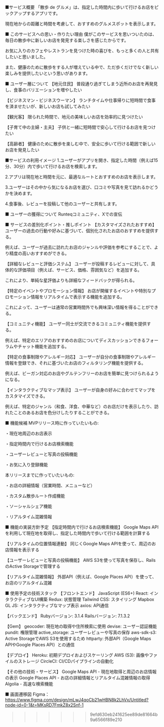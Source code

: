 ■サービス概要
「散歩 de グルメ」は、指定した時間内に歩いて行けるお店をピックアップするアプリです。

現在地からの距離と時間を考慮して、おすすめのグルメスポットを表示します。

■ このサービスへの思い・作りたい理由
僕がこのサービスを思いついたのは、毎日の散歩中に新しいお店を発見する楽しさを感じたからです。

お気に入りのカフェやレストランを見つけた時の喜びを、もっと多くの人と共有したいと思いました。

また、健康のために散歩をする人が増えている中で、ただ歩くだけでなく新しい楽しみを提供したいという思いがあります。

■ ユーザー層について
【地元住民】
普段通り過ぎてしまう近所のお店を再発見し、食事のバリエーションを増やしたい

【ビジネスマン・ビジネスウーマン】
ランチタイムや仕事帰りに短時間で食事を済ませたいが、新しいお店も試してみたい

【観光客】
限られた時間で、地元の美味しいお店を効率的に見つけたい

【子育て中の主婦・主夫】
子供と一緒に短時間で安心して行けるお店を見つけたい

【高齢者】
健康のために散歩を楽しむ中で、安全に歩いて行ける範囲で新しいお店を発見したい

■サービスの利用イメージ
1.ユーザーがアプリを開き、指定した時間（例えば15分、30分）内で歩いて行けるお店を検索します。

2.アプリは現在地と時間を元に、最適なルートとおすすめのお店を表示します。

3.ユーザーはその中から気になるお店を選び、口コミや写真を見て訪れるかどうかを決めます。

4.食事後、レビューを投稿して他のユーザーと共有します。

■ ユーザーの獲得について
Runteqコミュニティ、Xでの宣伝

■ サービスの差別化ポイント・推しポイント
【カスタマイズされたおすすめ】
ユーザーの過去の行動や好みに基づいて、個別化されたお店のおすすめを提供する。

例えば、ユーザーが過去に訪れたお店のジャンルや評価を参考にすることで、より精度の高いおすすめができる。

【詳細なレビューと評価システム】
ユーザーが投稿するレビューに対して、具体的な評価項目（例えば、サービス、価格、雰囲気など）を追加する。

これにより、単純な星評価よりも詳細なフィードバックが得られる。

【特定のイベントやプロモーション情報】
お店が開催するイベントや特別なプロモーション情報をリアルタイムで表示する機能を追加する。

これによって、ユーザーは通常の営業時間外でも興味深い情報を得ることができる。

【コミュニティ機能】
ユーザー同士が交流できるコミュニティ機能を提供する。

例えば、特定のエリアのおすすめのお店についてディスカッションできるフォーラムやチャット機能を追加する。

【特定の食事制限やアレルギー対応】
ユーザーが自分の食事制限やアレルギー情報を登録でき、それに基づいたお店のフィルタリング機能を提供する。

例えば、ビーガン対応のお店やグルテンフリーのお店を簡単に見つけられるようになる。

【インタラクティブなマップ表示】
ユーザーが自身の好みに合わせてマップをカスタマイズできる。

例えば、特定のジャンル（和食、洋食、中華など）のお店だけを表示したり、訪れたことのあるお店を色分けしたりすることができる。

■ 機能候補
MVPリリース時に作っていたいもの:

・現在地周辺のお店表示

・指定時間内で行けるお店検索機能

・ユーザーレビューと写真の投稿機能

・お気に入り登録機能


本リリースまでに作っていたいもの:

・お店の詳細情報（営業時間、メニューなど）

・カスタム散歩ルート作成機能

・ソーシャルシェア機能

・リアルタイム混雑情報

■ 機能の実装方針予定
【指定時間内で行けるお店検索機能】
Google Maps APIを利用して現在地を取得し、指定した時間内で歩いて行ける範囲を計算する

【リアルタイムの位置情報連動】
同じくGoogle Maps APIを使って、周辺のお店情報を表示する

【ユーザーレビューと写真の投稿機能】
AWS S3を使って写真を保存し、RailsのActive Storageで管理する

【リアルタイム混雑情報】
外部API（例えば、Google Places API）を使って、お店のリアルタイム混雑

■ 使用予定の技術スタック
【フロントエンド】
JavaScript (ES6+)
React: インタラクティブなUI構築
Redux: 状態管理
Tailwind CSS: スタイリング
Mapbox GL JS: インタラクティブなマップ表示
axios: API通信

【バックエンド】
Rubyバージョン: 3.1.4
Railsバージョン: 7.1.3.2

【Gem】
geocoder: 現在地の取得や住所検索に使用
devise: ユーザー認証機能
pundit: 権限管理
active_storage: ユーザーレビューや写真の保存
aws-sdk-s3: Active StorageでAWS S3を使用するため
httparty: 外部API（Google Maps APIやGoogle Places API）との通信

【デプロイ】
Heroku: 初期デプロイおよびスケーリング
AWS (S3): 画像やファイルのストレージ
CircleCI: CI/CDパイプラインの自動化

【その他の技術・サービス】
Google Maps API - 現在地取得と周辺のお店情報の表示
Google Places API - お店の詳細情報とリアルタイム混雑情報の取得
Algolia - 高速な検索機能

■ 画面遷移図
Figma：https://www.figma.com/design/mLwJ4qoCb21wHBN8k2LhVx/Untitled?node-id=0-1&t=MKsRD7FmkZ8x2Snf-1
>>>>>>> 9efd630eb241625ee89de81664b9a6566f89e210
